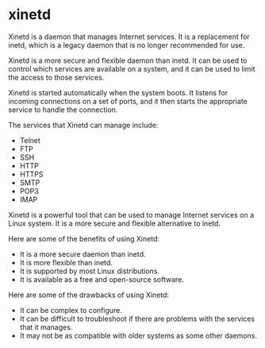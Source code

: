 # xinetd

Xinetd is a daemon that manages Internet services. It is a replacement for inetd, which is a legacy daemon that is no longer recommended for use.

Xinetd is a more secure and flexible daemon than inetd. It can be used to control which services are available on a system, and it can be used to limit the access to those services.

Xinetd is started automatically when the system boots. It listens for incoming connections on a set of ports, and it then starts the appropriate service to handle the connection.

The services that Xinetd can manage include:

* Telnet
* FTP
* SSH
* HTTP
* HTTPS
* SMTP
* POP3
* IMAP

Xinetd is a powerful tool that can be used to manage Internet services on a Linux system. It is a more secure and flexible alternative to inetd.

Here are some of the benefits of using Xinetd:

* It is a more secure daemon than inetd.
* It is more flexible than inetd.
* It is supported by most Linux distributions.
* It is available as a free and open-source software.

Here are some of the drawbacks of using Xinetd:

* It can be complex to configure.
* It can be difficult to troubleshoot if there are problems with the services that it manages.
* It may not be as compatible with older systems as some other daemons.
